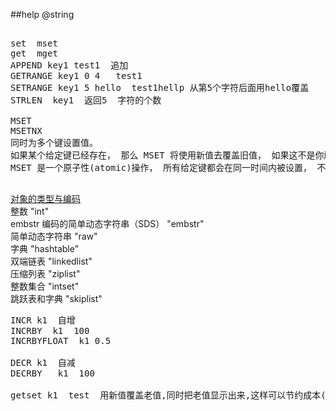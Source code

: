 ##help @string
<pre>

set  mset
get  mget
APPEND key1 test1  追加
GETRANGE key1 0 4   test1
SETRANGE key1 5 hello  test1hellp 从第5个字符后面用hello覆盖
STRLEN  key1  返回5  字符的个数

MSET  
MSETNX
同时为多个键设置值。
如果某个给定键已经存在， 那么 MSET 将使用新值去覆盖旧值， 如果这不是你所希望的效果， 请考虑使用 MSETNX 命令， 这个命令只会在所有给定键都不存在的情况下进行设置。
MSET 是一个原子性(atomic)操作， 所有给定键都会在同一时间内被设置， 不会出现某些键被设置了但是另一些键没有被设置的情况。

</pre>

[对象的类型与编码](http://redisbook.com/preview/object/object.html)  
整数		    "int"  
embstr 编码的简单动态字符串（SDS）		"embstr"  
简单动态字符串		"raw"  
字典		    "hashtable"  
双端链表		"linkedlist"  
压缩列表		"ziplist"  
整数集合		"intset"  
跳跃表和字典	"skiplist"  

<pre>
INCR k1  自增
INCRBY  k1  100
INCRBYFLOAT  k1 0.5

DECR k1  自减
DECRBY   k1  100

getset k1  test  用新值覆盖老值,同时把老值显示出来,这样可以节约成本(网络流量的请求)
</pre>
